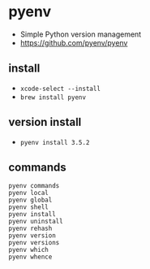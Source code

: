 # pyenv
* Simple Python version management
* https://github.com/pyenv/pyenv

## install
* `xcode-select --install`
* `brew install pyenv`

## version install
* `pyenv install 3.5.2`

## commands
```
pyenv commands
pyenv local
pyenv global
pyenv shell
pyenv install
pyenv uninstall
pyenv rehash
pyenv version
pyenv versions
pyenv which
pyenv whence
```
